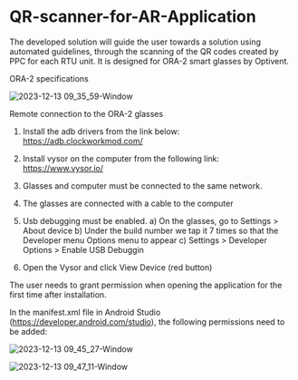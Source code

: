 # QR-scanner-for-AR-Application
The developed solution will guide the user towards a solution using automated guidelines, through the scanning of the QR codes created by PPC for each RTU unit. It is designed for ORA-2 smart glasses by Optivent.

ORA-2 specifications

![2023-12-13 09_35_59-Window](https://github.com/Eight-Bells-Ltd/QR-scanner-for-AR-Application/assets/144778142/1e61ee66-1ab0-4545-a9ce-4c7eba9e8076)

Remote connection to the  ORA-2 glasses

1) Install the adb drivers from the link below:
https://adb.clockworkmod.com/

2) Install vysor on the computer from the following link:
https://www.vysor.io/

3) Glasses and computer must be connected to the same network.

4) The glasses are connected with a cable to the computer

5) Usb debugging must be enabled.
a) On the glasses, go to Settings > About device
b) Under the build number we tap it 7 times so that the Developer menu
Options menu to appear
c) Settings > Developer Options > Enable USB Debuggin

6) Open the Vysor and click View Device (red button)

The user needs to grant permission when opening the application for the first time after installation.

In the manifest.xml file in Android Studio (https://developer.android.com/studio), the following permissions need to be added:



![2023-12-13 09_45_27-Window](https://github.com/Eight-Bells-Ltd/QR-scanner-for-AR-Application/assets/144778142/e18d4278-c286-4afe-9a2c-5dd67cabdaec)


![2023-12-13 09_47_11-Window](https://github.com/Eight-Bells-Ltd/QR-scanner-for-AR-Application/assets/144778142/89d3ce10-eda7-4c64-8ffd-872416182a07)
